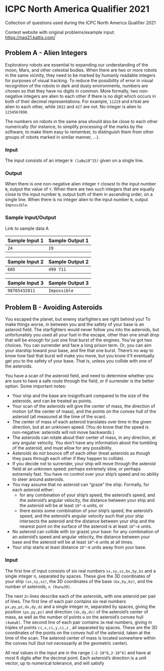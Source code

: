# ICPC North America Qualifier 2021
Collection of questions used during the ICPC North America Qualifier 2021

Contest website with original problems/example input:  
https://naq21.kattis.com/


## Problem A - Alien Integers
Exploratory robots are essential to expanding our understanding of the moon, Mars, and other celestial bodies. When there are two or more robots in the same vicinity, they need to be marked by humanly readable integers for purposes of visual tracking. To reduce the possibility of error in visual recognition of the robots in dark and dusty environments, numbers are chosen so that they have no digits in common. More formally, two non-negative integers are alien to each other if there is no digit which occurs in both of their decimal representations. For example, `11229` and `67840` are alien to each other, while `2022` and `427` are not. No integer is alien to `1234567890`.

The numbers on robots in the same area should also be close to each other numerically (for instance, to simplify processing of the marks by the software, to make them easy to remember, to distinguish them from other groups of robots marked in similar manner, …).

### Input
The input consists of an integer `N (1≤N≤10^15)` given on a single line.

### Output
When there is one non-negative alien integer `Y` closest to the input number `N`, output the value of `Y`. When there are two such integers that are equally close to the input number `N`, output both of them in ascending order, on a single line. When there is no integer alien to the input number `N`, output `Impossible`.

### Sample Input/Output
Link to sample data A

Sample Input 1  | Sample Output 1
------------- | -------------
`24`  | `19`

Sample Input 2  | Sample Output 2
------------- | -------------
`605`  | `499 711`

Sample Input 3  | Sample Output 3
------------- | -------------
`98765432011`  | `Impossible`


## Problem B - Avoiding Asteroids
You escaped the planet, but enemy starfighters are right behind you! To make things worse, in between you and the safety of your base is an asteroid field. The starfighters would never follow you into the asteroids, but unfortunately you used all your fuel in the escape, other than one small drop that will be enough for just one final burst of the engines. You’ve got two choices. You can surrender and face a long prison term. Or, you can aim your starship toward your base, and fire that one burst. There’s no way to know how fast that burst will make you move, but you know it’ll eventually get you to the safety of your base. That is, unless you collide with one of the asteroids.

You have a scan of the asteroid field, and need to determine whether you are sure to have a safe route through the field, or if surrender is the better option. Some important notes:

- Your ship and the base are insignificant compared to the size of the asteroids, and can be treated as points.
- Your scan of the asteroids will give the center of mass, the direction of motion (of the center of mass), and the points on the convex hull of the asteroid (all measured at the time of the scan).
- The center of mass of each asteroid translates over time in the given direction, but at an unknown speed. (You do know that the speed is non-negative: asteroids will not move backwards.)
- The asteroids can rotate about their center of mass, in any direction, at any angular velocity. You don’t have any information about the tumbling of the asteroid, and must allow for any possibility.
- Asteroids do not bounce off of each other (treat asteroids as though they pass through each other if they happen to collide).
- If you decide not to surrender, your ship will move through the asteroid field at an unknown speed: perhaps extremely slow, or perhaps extremely fast. You have no control over your ship’s speed and no ability to steer around asteroids.
- You may assume that no asteroid can “graze” the ship. Formally, for each asteroid either:
  - for any combination of your ship’s speed, the asteroid’s speed, and the asteroid’s angular velocity, the distance between your ship and the asteroid will be at least `10^−6` units, or
  - there exists some combination of your ship’s speed, the asteroid’s speed, and the asteroid’s angular velocity such that your ship intersects the asteroid and the distance between your ship and the nearest point on the surface of the asteroid is at least `10^−6` units.
- No asteroid can collide with (or graze) your base: for any combination of an asteroid’s speed and angular velocity, the distance between your base and the asteroid will be at least `10^−6` units at all times.
- Your ship starts at least distance `10^−6` units away from your base.

### Input
The first line of input consists of six real numbers `sx,sy,sz,bx,by,bz` and a single integer n, separated by spaces. These give the 3D coordinates of your ship `(sx,sy,sz)`, the 3D coordinates of the base `(bx,by,bz)`, and the number of asteroids, `n (0≤n≤30)`.

The next `2n` lines describe each of the asteroids, with one asteroid per pair of lines. The first line of each pair contains six real numbers `px,py,pz,dx,dy,dz` and a single integer m, separated by spaces, giving the position `(px,py,pz)` and direction `(dx,dy,dz)` of the asteroid’s center of mass, as well as the number of points `m` on the asteroid’s convex hull `(4≤m≤8)`. The second line of each pair contains `3m` real numbers, giving m triples of points `ci,x,ci,y,ci,z` , all separated by spaces. These are the 3D coordinates of the points on the convex hull of the asteroid, taken at the time of the scan. The asteroid center of mass is located somewhere within the convex hull (but not necessarily at the geometric center).

All real values in the input are in the range `[−2⋅10^6,2⋅10^6]`
and have at most 6 digits after the decimal point. Each asteroid’s direction is a unit vector, up to numerical tolerance, and will satisfy 
